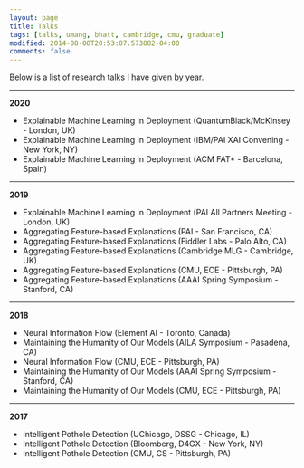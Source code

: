 ```yaml
---
layout: page
title: Talks
tags: [talks, umang, bhatt, cambridge, cmu, graduate]
modified: 2014-08-08T20:53:07.573882-04:00
comments: false
---
```


Below is a list of research talks I have given by year.

----

**2020**
* Explainable Machine Learning in Deployment (QuantumBlack/McKinsey - London, UK)
* Explainable Machine Learning in Deployment (IBM/PAI XAI Convening - New York, NY)
* Explainable Machine Learning in Deployment (ACM FAT\* - Barcelona, Spain)

----

**2019**
* Explainable Machine Learning in Deployment (PAI All Partners Meeting - London, UK)
* Aggregating Feature-based Explanations (PAI - San Francisco, CA)
* Aggregating Feature-based Explanations (Fiddler Labs - Palo Alto, CA)
* Aggregating Feature-based Explanations (Cambridge MLG - Cambridge, UK)
* Aggregating Feature-based Explanations (CMU, ECE - Pittsburgh, PA)
* Aggregating Feature-based Explanations (AAAI Spring Symposium - Stanford, CA)

----

**2018**
* Neural Information Flow (Element AI - Toronto, Canada)
* Maintaining the Humanity of Our Models (AILA Symposium - Pasadena, CA)
* Neural Information Flow (CMU, ECE - Pittsburgh, PA)
* Maintaining the Humanity of Our Models (AAAI Spring Symposium - Stanford, CA)
* Maintaining the Humanity of Our Models (CMU, ECE - Pittsburgh, PA)

----

**2017**
* Intelligent Pothole Detection (UChicago, DSSG - Chicago, IL)
* Intelligent Pothole Detection (Bloomberg, D4GX - New York, NY)
* Intelligent Pothole Detection (CMU, CS - Pittsburgh, PA)


